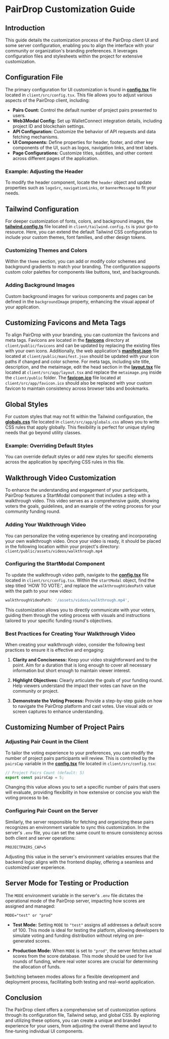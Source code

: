 # PairDrop Customization Guide

## Introduction

This guide details the customization process of the PairDrop client UI and some server configuration, enabling you to align the interface with your community or organization's branding preferences. It leverages configuration files and stylesheets within the project for extensive customization.

## Configuration File

The primary configuration for UI customization is found in **[config.tsx](../client/src/config.tsx)** file located in `client/src/config.tsx`. This file allows you to adjust various aspects of the PairDrop client, including:

- **Pairs Count:** Control the default number of project pairs presented to users.
- **Web3Modal Config:** Set up WalletConnect integration details, including project ID and blockchain settings.
- **API Configuration:** Customize the behavior of API requests and data fetching mechanisms.
- **UI Components:** Define properties for header, footer, and other key components of the UI, such as logos, navigation links, and text labels.
- **Page Configurations:** Customize titles, subtitles, and other content across different pages of the application.

### Example: Adjusting the Header

To modify the header component, locate the `header` object and update properties such as `logoSrc`, `navigationLinks`, or `bannerMessage` to fit your needs.

## Tailwind Configuration

For deeper customization of fonts, colors, and background images, the **[tailwind.config.ts](../client/tailwind.config.ts)** file located in `client/tailwind.config.ts` is your go-to resource. Here, you can extend the default Tailwind CSS configuration to include your custom themes, font families, and other design tokens.

### Customizing Themes and Colors

Within the `theme` section, you can add or modify color schemes and background gradients to match your branding. The configuration supports custom color palettes for components like buttons, text, and backgrounds.

### Adding Background Images

Custom background images for various components and pages can be defined in the `backgroundImage` property, enhancing the visual appeal of your application.

## Customizing Favicons and Meta Tags

To align PairDrop with your branding, you can customize the favicons and meta tags. Favicons are located in the **[favicons](../client/public/favicons)** directory at `client/public/favicons` and can be updated by replacing the existing files with your own icons. Additionally, the web application's **[manifest.json](../client/public/manifest.json)** file located at `client/public/manifest.json` should be updated with your icon paths if changed and color scheme. For meta tags, including site title, description, and the metaimage, edit the head section in the **[layout.tsx](../client/src/app/layout.tsx)** file located at `client/src/app/layout.tsx` and replace the `metaimage.png` inside the `client/public` folder. The **[favicon.ico](../client/src/app/favicon.ico)** file located at `client/src/app/favicon.ico` should also be replaced with your custom favicon to maintain consistency across browser tabs and bookmarks.

## Global Styles

For custom styles that may not fit within the Tailwind configuration, the **[globals.css](../client/src/app/globals.css)** file located in `client/src/app/globals.css` allows you to write CSS rules that apply globally. This flexibility is perfect for unique styling needs that go beyond utility classes.

### Example: Overriding Default Styles

You can override default styles or add new styles for specific elements across the application by specifying CSS rules in this file.

## Walkthrough Video Customization

To enhance the understanding and engagement of your participants, PairDrop features a StartModal component that includes a step with a walkthrough video. This video serves as a comprehensive guide, showing voters the goals, guidelines, and an example of the voting process for your community funding round.

### Adding Your Walkthrough Video

You can personalize the voting experience by creating and incorporating your own walkthrough video. Once your video is ready, it should be placed in the following location within your project's directory: `client/public/assets/videos/walkthrough.mp4`

### Configuring the StartModal Component

To update the walkthrough video path, navigate to the **[config.tsx](../client/src/config.tsx)** file located in `client/src/config.tsx`. Within the `startModal` object, find the step titled 'HOW TO VOTE:', and replace the `walkthroughVideoPath` value with the path to your new video:

```javascript
walkthroughVideoPath: '/assets/videos/walkthrough.mp4',
```

This customization allows you to directly communicate with your voters, guiding them through the voting process with visuals and instructions tailored to your specific funding round's objectives.

### Best Practices for Creating Your Walkthrough Video

When creating your walkthrough video, consider the following best practices to ensure it is effective and engaging:

1. **Clarity and Conciseness:** Keep your video straightforward and to the point. Aim for a duration that is long enough to cover all necessary information but short enough to maintain viewer interest.

2. **Highlight Objectives:** Clearly articulate the goals of your funding round. Help viewers understand the impact their votes can have on the community or project.

3. **Demonstrate the Voting Process:** Provide a step-by-step guide on how to navigate the PairDrop platform and cast votes. Use visual aids or screen captures to enhance understanding.

## Customizing Number of Project Pairs

### Adjusting Pair Count in the Client

To tailor the voting experience to your preferences, you can modify the number of project pairs participants will review. This is controlled by the `pairsCap` variable in the **[config.tsx](../client/src/config.tsx)** file located in `client/src/config.tsx`:

```javascript
// Project Pairs Count (default: 5)
export const pairsCap = 5;
```

Changing this value allows you to set a specific number of pairs that users will evaluate, providing flexibility in how extensive or concise you wish the voting process to be.

### Configuring Pair Count on the Server

Similarly, the server responsible for fetching and organizing these pairs recognizes an environment variable to sync this customization. In the server's `.env` file, you can set the same count to ensure consistency across both client and server operations:

```plaintext
PROJECTPAIRS_CAP=5
```

Adjusting this value in the server's environment variables ensures that the backend logic aligns with the frontend display, offering a seamless and customized user experience.

## Server Mode for Testing or Production

The `MODE` environment variable in the server's `.env` file dictates the operational mode of the PairDrop server, impacting how scores are assigned and managed:

```plaintext
MODE="test" or "prod"
```

- **Test Mode:** Setting `MODE` to `"test"` assigns all addresses a default score of 100. This mode is ideal for testing the platform, allowing developers to simulate voting and funding distribution without relying on pre-generated scores.

- **Production Mode:** When `MODE` is set to `"prod"`, the server fetches actual scores from the score database. This mode should be used for live rounds of funding, where real voter scores are crucial for determining the allocation of funds.

Switching between modes allows for a flexible development and deployment process, facilitating both testing and real-world application.

## Conclusion

The PairDrop client offers a comprehensive set of customization options through its configuration file, Tailwind setup, and global CSS. By exploring and utilizing these options, you can create a unique and branded experience for your users, from adjusting the overall theme and layout to fine-tuning individual UI components.
